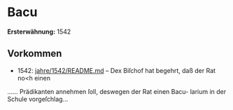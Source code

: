 # Bacu

**Ersterwähnung:** 1542

## Vorkommen
- 1542: [jahre/1542/README.md](../jahre/1542/README.md) – Dex Biſchof hat begehrt, daß der Rat no<h einen

…… Prädikanten annehmen ſoll, deswegen der Rat einen Bacu-
larium in der Schule vorgeſchlag...
